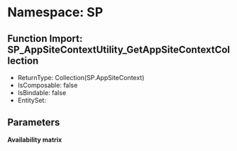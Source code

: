 # Namespace: SP

## Function Import: SP_AppSiteContextUtility_GetAppSiteContextCollection

- ReturnType: Collection(SP.AppSiteContext)
- IsComposable: false
- IsBindable: false
- EntitySet: 

## Parameters

**Availability matrix**

